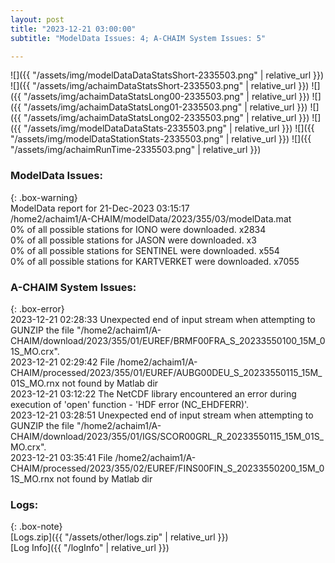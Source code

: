```yaml
---
layout: post
title: "2023-12-21 03:00:00"
subtitle: "ModelData Issues: 4; A-CHAIM System Issues: 5"

---
```


![]({{ "/assets/img/modelDataDataStatsShort-2335503.png" | relative_url }})
![]({{ "/assets/img/achaimDataStatsShort-2335503.png" | relative_url }})
![]({{ "/assets/img/achaimDataStatsLong00-2335503.png" | relative_url }})
![]({{ "/assets/img/achaimDataStatsLong01-2335503.png" | relative_url }})
![]({{ "/assets/img/achaimDataStatsLong02-2335503.png" | relative_url }})
![]({{ "/assets/img/modelDataDataStats-2335503.png" | relative_url }})
![]({{ "/assets/img/modelDataStationStats-2335503.png" | relative_url }})
![]({{ "/assets/img/achaimRunTime-2335503.png" | relative_url }})


### ModelData Issues:  
  
{: .box-warning}  
 ModelData report for 21-Dec-2023 03:15:17   
 /home2/achaim1/A-CHAIM/modelData/2023/355/03/modelData.mat   
 0% of all possible stations for IONO were downloaded. x2834   
 0% of all possible stations for JASON were downloaded. x3   
 0% of all possible stations for SENTINEL were downloaded. x554   
 0% of all possible stations for KARTVERKET were downloaded. x7055   
  
### A-CHAIM System Issues:  
  
{: .box-error}  
2023-12-21 02:28:33 Unexpected end of input stream when attempting to GUNZIP the file "/home2/achaim1/A-CHAIM/download/2023/355/01/EUREF/BRMF00FRA_S_20233550100_15M_01S_MO.crx".  
2023-12-21 02:29:42 File /home2/achaim1/A-CHAIM/processed/2023/355/01/EUREF/AUBG00DEU_S_20233550115_15M_01S_MO.rnx not found by Matlab dir  
2023-12-21 03:12:22 The NetCDF library encountered an error during execution of 'open' function - 'HDF error (NC_EHDFERR)'.  
2023-12-21 03:28:51 Unexpected end of input stream when attempting to GUNZIP the file "/home2/achaim1/A-CHAIM/download/2023/355/01/IGS/SCOR00GRL_R_20233550115_15M_01S_MO.crx".  
2023-12-21 03:35:41 File /home2/achaim1/A-CHAIM/processed/2023/355/02/EUREF/FINS00FIN_S_20233550200_15M_01S_MO.rnx not found by Matlab dir  

### Logs:  
  
{: .box-note}  
[Logs.zip]({{ "/assets/other/logs.zip" | relative_url }})  
[Log Info]({{ "/logInfo" | relative_url }})  
